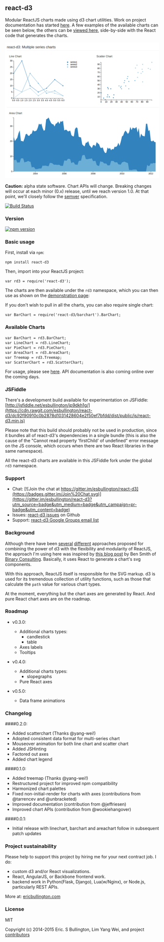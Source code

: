 ## react-d3
Modular ReactJS charts made using d3 chart utilities. Work on project documentation has started [here](https://github.com/esbullington/react-d3/wiki). A few examples of the available charts can be seen below, the others can be [viewed here](http://esbullington.github.io/react-d3-website), side-by-side with the React code that generates the charts.

![react-d3 chart images](https://raw.githubusercontent.com/esbullington/react-d3-website/gh-pages/img/multiseries.png)

**Caution:**  alpha state software. Chart APIs will change. Breaking changes will occur at each minor (0.x) release, until we reach version 1.0.  At that point, we'll closely follow the [semver](http://semver.org/) specification.

[![Build Status](https://travis-ci.org/esbullington/react-d3.svg?branch=master)](https://travis-ci.org/esbullington/react-d3)

### Version
[![npm version](https://badge.fury.io/js/react-d3.png)](https://www.npmjs.com/package/react-d3)

### Basic usage

First, install via `npm`:

`npm install react-d3`

Then, import into your ReactJS project:

`var rd3 = require('react-d3');`

The charts are then available under the `rd3` namespace, which you can then use as shown on the [demonstration page](http://esbullington.github.io/react-d3-website/):

If you don't wish to pull in all the charts, you can also require single chart:

`var BarChart = require('react-d3/barchart').BarChart;`

### Available Charts

```
var BarChart = rd3.BarChart;
var LineChart = rd3.LineChart;
var PieChart = rd3.PieChart;
var AreaChart = rd3.AreaChart;
var Treemap = rd3.Treemap;
var ScatterChart = rd3.ScatterChart;
```

For usage, please see [here](http://esbullington.github.io/react-d3-website).  API documentation is also coming online over the coming days.

### JSFiddle
There's a development build available for experimentation on JSFiddle: [http://jsfiddle.net/esbullington/jp9dkh1g/](https://cdn.rawgit.com/esbullington/react-d3/dc92f90910c0b2878d1031428604e2f50ef7bfdd/dist/public/js/react-d3.min.js)

Please note that this build should probably not be used in production, since it bundles all of react-d3's dependencies in a single bundle (this is also the cause of the "Cannot read property 'firstChild' of undefined" error message on the JS console, which occurs when there are two React libraries in the same namespace).

All the react-d3 charts are available in this JSFiddle fork under the global `rd3` namespace.

### Support

* Chat: [![Join the chat at https://gitter.im/esbullington/react-d3](https://badges.gitter.im/Join%20Chat.svg)](https://gitter.im/esbullington/react-d3?utm_source=badge&utm_medium=badge&utm_campaign=pr-badge&utm_content=badge)
* Issues: [react-d3 issues](https://github.com/esbullington/react-d3/issues) on Github
* Support: [react-d3 Google Groups email list](https://groups.google.com/forum/#!forum/react-d3)

### Background
Although there have been [several](http://nicolashery.com/integrating-d3js-visualizations-in-a-react-app/) [different](http://bl.ocks.org/milroc/d22bbf92231876505e5d) approaches proposed for combining the power of d3 with the flexibility and modularity of ReactJS, the approach I'm using here was inspired by [this blog post](http://10consulting.com/2014/02/19/d3-plus-reactjs-for-charting/) by Ben Smith of [Binary Consulting](http://10consulting.com/).  Basically, it uses React to generate a chart's svg components.

With this approach, ReactJS itself is responsible for the SVG markup.  d3 is used for its tremendous collection of utility functions, such as those that calculate the `path` value for various chart types.

At the moment, everything but the chart axes are generated by React. And pure React chart axes are on the roadmap.

### Roadmap

* v0.3.0:
  * Additional charts types:
    - candlestick
    - table
  * Axes labels
  * Tooltips

* v0.4.0:
  * Additional charts types:
    - slopegraphs
  * Pure React axes

* v0.5.0:
  * Data frame animations

### Changelog

####0.2.0:
- Added scatterchart (Thanks @yang-wei!)
- Adopted consistent data format for multi-series chart
- Mouseover animation for both line chart and scatter chart
- Added JSHinting
- Factored out axes
- Added chart legend

####0.1.0:
- Added treemap (Thanks @yang-wei!)
- Restructured project for improved npm compatibility
- Harmonized chart palettes
- Fixed non-initial-render for charts with axes (contributions from @tarrencev and @unbracketed)
- Improved documentation (contribution from @jeffriesen)
- Improved chart APIs (contribution from @wookiehangover)

####0.0.1:
- Initial release with linechart, barchart and areachart follow in subsequent patch updates

### Project sustainability
Please help to support this project by hiring me for your next contract job.  I do:
* custom d3 and/or React visualizations.
* React, AngularJS, or Backbone frontend work.
* backend work in Python(Flask, Django), Lua(w/Nginx), or Node.js, particularly REST APIs.

More at: [ericbullington.com](https://ericbullington.com)

### License
MIT

Copyright (c) 2014-2015 Eric. S Bullington, Lim Yang Wei, and project [contributors](https://github.com/esbullington/react-d3/graphs/contributors)
